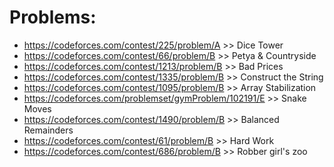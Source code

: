 # Problems:
- https://codeforces.com/contest/225/problem/A >> Dice Tower
- https://codeforces.com/contest/66/problem/B >> Petya & Countryside
- https://codeforces.com/contest/1213/problem/B >> Bad Prices
- https://codeforces.com/contest/1335/problem/B >> Construct the String
- https://codeforces.com/contest/1095/problem/B >> Array Stabilization
- https://codeforces.com/problemset/gymProblem/102191/E >> Snake Moves
- https://codeforces.com/contest/1490/problem/B >> Balanced Remainders
- https://codeforces.com/contest/61/problem/B >> Hard Work
- https://codeforces.com/contest/686/problem/B >> Robber girl's zoo
